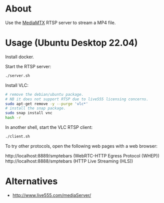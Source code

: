 # About

Use the [MediaMTX](https://github.com/bluenviron/mediamtx) RTSP server to stream a MP4 file.

# Usage (Ubuntu Desktop 22.04)

Install docker.

Start the RTSP server:

```bash
./server.sh
```

Install VLC:

```bash
# remove the debian/ubuntu package.
# NB it does not support RTSP due to live555 licensing concerns.
sudo apt-get remove -y --purge 'vlc*'
# install the snap package.
sudo snap install vnc
hash -r
```

In another shell, start the VLC RTSP client:

```bash
./client.sh
```

To try other protocols, open the following web pages with a web browser:

http://localhost:8889/smptebars (WebRTC-HTTP Egress Protocol (WHEP))
http://localhost:8888/smptebars (HTTP Live Streaming (HLS))

# Alternatives

* http://www.live555.com/mediaServer/

